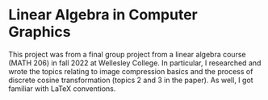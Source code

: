 # Linear Algebra in Computer Graphics
This project was from a final group project from a linear algebra course (MATH 206) in fall 2022 at Wellesley College. In particular, I researched and wrote the topics relating to image compression basics and the process of discrete cosine transformation (topics 2 and 3 in the paper). As well, I got familiar with LaTeX conventions.
